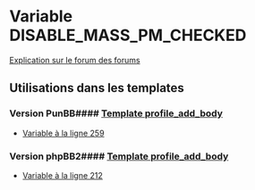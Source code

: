 # Variable DISABLE_MASS_PM_CHECKED
[Explication sur le forum des forums](http://forum.forumactif.com/t294113-listing-des-variables#DISABLE_MASS_PM_CHECKED)
## Utilisations dans les templates
### Version PunBB#### [Template profile_add_body](punbb/profile_add_body.md)
* [Variable à la ligne 259](../punbb/profile_add_body.tpl#L259)
### Version phpBB2#### [Template profile_add_body](subsilver/profile_add_body.md)
* [Variable à la ligne 212](../subsilver/profile_add_body.tpl#L212)